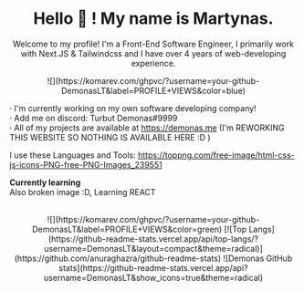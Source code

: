 
<h1 align="center">Hello 👋 ! My name is Martynas.</h1>

<p align="center">Welcome to my profile! I'm a Front-End Software Engineer, I primarily work with Next.JS & Tailwindcss and I have over 4 years of web-developing experience.<br></p>
<p align="center">![](https://komarev.com/ghpvc/?username=your-github-DemonasLT&label=PROFILE+VIEWS&color=blue)</p>
 
 · I'm currently working on my own software developing company!<br>
 · Add me on discord: Turbut Demonas#9999<br>
 · All of my projects are available at https://demonas.me (I'm REWORKING THIS WEBSITE SO NOTHING IS AVAILABLE HERE :D )
 
I use these Languages and Tools: 
https://toppng.com/free-image/html-css-js-icons-PNG-free-PNG-Images_239551

**Currently learning**<br>
Also broken image :D, Learning REACT



<br>
<center>![](https://komarev.com/ghpvc/?username=your-github-DemonasLT&label=PROFILE+VIEWS&color=green)
[![Top Langs](https://github-readme-stats.vercel.app/api/top-langs/?username=DemonasLT&layout=compact&theme=radical)](https://github.com/anuraghazra/github-readme-stats) ![Demonas GitHub stats](https://github-readme-stats.vercel.app/api?username=DemonasLT&show_icons=true&theme=radical)
